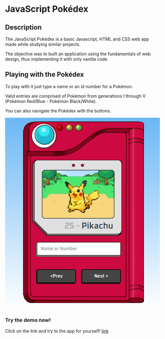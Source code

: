 # JavaScript Pokédex

## Description

The JavaScript Pokédex is a basic Javascript, HTML and CSS web app made while studying similar projects.

The objective was to built an application using the fundamentals of web design, thus implementing it with only vanilla code.

## Playing with the Pokédex

To play with it just type a name or an id number for a Pokémon.

Valid entries are comprised of Pokémon from generations I through V (Pokémon Red/Blue - Pokémon Black/White).

You can also navigate the Pokédex with the buttons.

![screenshot](./img/readme_img.png)

### Try the demo now!

Click on the link and try to the app for yourself! [link](https://prospektsmarch22.github.io/pokedex-generation-v/)
